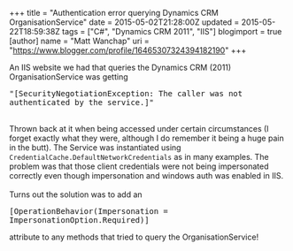 +++
title = "Authentication error querying Dynamics CRM OrganisationService"
date = 2015-05-02T21:28:00Z
updated = 2015-05-22T18:59:38Z
tags = ["C#", "Dynamics CRM 2011", "IIS"]
blogimport = true 
[author]
	name = "Matt Wanchap"
	uri = "https://www.blogger.com/profile/16465307324394182190"
+++

An IIS website we had that queries the Dynamics CRM (2011) OrganisationService was getting<br /><pre>"[SecurityNegotiationException: The caller was not authenticated by the service.]"</pre><br />Thrown back at it when being accessed under certain circumstances (I forget exactly what they were, although I do remember it being a huge pain in the butt). The Service was instantiated using <code>CredentialCache.DefaultNetworkCredentials</code> as in many examples. The problem was that those client credentials were not being impersonated correctly even though impersonation and windows auth was enabled in IIS.<br /><br />Turns out the solution was to add an <pre>[OperationBehavior(Impersonation = ImpersonationOption.Required)]</pre> attribute to any methods that tried to query the OrganisationService!

